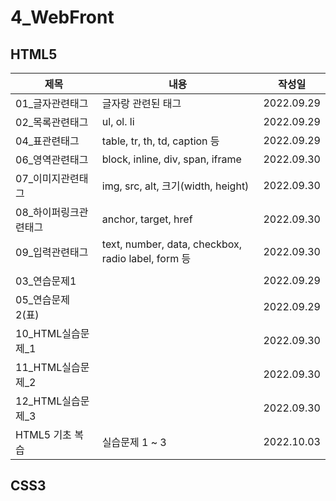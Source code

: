 # 4_WebFront
## HTML5
제목|내용|작성일|
---|---|---|
01_글자관련태그|글자랑 관련된 태그|2022.09.29|
02_목록관련태그|ul, ol. li|2022.09.29|
04_표관련태그|table, tr, th, td, caption 등|2022.09.29|
06_영역관련태그|block, inline, div, span, iframe|2022.09.30|
07_이미지관련태그|img, src, alt, 크기(width, height)|2022.09.30|
08_하이퍼링크관련태그|anchor, target, href|2022.09.30|
09_입력관련태그|text, number, data, checkbox, radio label, form 등|2022.09.30|
|||
03_연습문제1||2022.09.29|
05_연습문제2(표)||2022.09.29|
10_HTML실습문제_1||2022.09.30|
11_HTML실습문제_2||2022.09.30|
12_HTML실습문제_3||2022.09.30|
HTML5 기초 복습|실습문제 1 ~ 3|2022.10.03|

## CSS3
